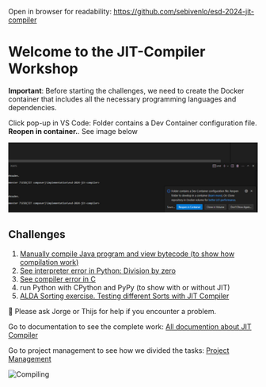 Open in browser for readability: https://github.com/sebivenlo/esd-2024-jit-compiler

# Welcome to the JIT-Compiler Workshop

**Important**: Before starting the challenges, we need to create the Docker container that includes all the necessary programming languages and dependencies.

Click pop-up in VS Code: Folder contains a Dev Container configuration file. **Reopen in container.**. See image below

![Alt text](./project_management/images/install_container.png)

## Challenges
1. [Manually compile Java program and view bytecode (to show how compilation work)](/workshop/java/README.md)
2. [See interpreter error in Python: Division by zero](/workshop/python/exercise_3/README.md)
3. [See compiler error in C](/workshop/c/README.md)
4. run Python with CPython and PyPy (to show with or without JIT)
5. [ALDA Sorting exercise. Testing different Sorts with JIT Compiler](/workshop/javascript/README.md)
<!-- 6. run Python 3.13 (with JIT flag) (TODO: install Python 3.13 via downloading binaries because it is not in apt-get yet) -->


:speech_balloon: Please ask Jorge or Thijs for help if you encounter a problem.


Go to documentation to see the complete work: [All documention about JIT Compiler](./documents/README.md)

Go to project management to see how we divided the tasks: [Project Management](./project_management/README.md)


![Compiling](https://i.giphy.com/media/v1.Y2lkPTc5MGI3NjExZzNveWZhM3JzNXZ5N2Zsb2R5am9rdHoxZmJ4M203MjB6aW1xc3NxYiZlcD12MV9pbnRlcm5hbF9naWZfYnlfaWQmY3Q9Zw/SXxI9NlwvYiY3bRsck/giphy.gif)

<!-- You found me -->